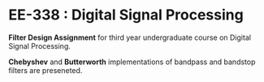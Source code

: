 # EE-338 : Digital Signal Processing
**Filter Design Assignment** for third year undergraduate course on Digital Signal Processing.  

**Chebyshev** and **Butterworth** implementations of bandpass and bandstop filters are preseneted.
